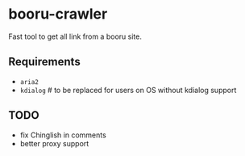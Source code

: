 # booru-crawler

Fast tool to get all link from a booru site.

## Requirements

- `aria2`
- `kdialog` # to be replaced for users on OS without kdialog support

## TODO

- fix Chinglish in comments
- better proxy support
